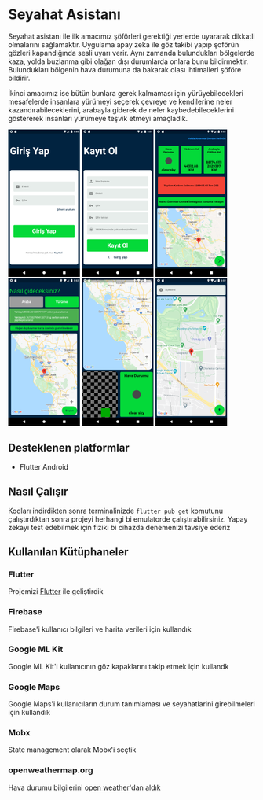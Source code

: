 # Seyahat Asistanı

Seyahat asistanı ile ilk amacımız şöförleri gerektiği yerlerde uyararak dikkatli olmalarını sağlamaktır. Uygulama apay zeka ile göz takibi yapıp şoförün gözleri kapandığında sesli uyarı verir. Aynı zamanda bulundukları bölgelerde kaza, yolda buzlanma gibi olağan dışı durumlarda onlara bunu bildirmektir. Bulundukları bölgenin hava durumuna da bakarak olası ihtimalleri şöföre bildirir.

İkinci amacımız ise bütün bunlara gerek kalmaması için yürüyebilecekleri mesafelerde insanlara yürümeyi seçerek çevreye ve kendilerine neler kazandırabileceklerini, arabayla giderek de neler kaybedebileceklerini göstererek insanları yürümeye teşvik etmeyi amaçladık.



![Giriş yap ekranı](sunum_images/Screenshot_1644760850.png)
![Kayıt ol ekranı](sunum_images/Screenshot_1644760913.png)
![Dashboard ekranı](sunum_images/Screenshot_1644760949.png)
![sehat tipi seçme ekranı](sunum_images/Screenshot_1644760964.png)
![yol durumu ekranı](sunum_images/Screenshot_1644760982.png)
![Olağan dışı durum ekleme ekranı](sunum_images/Screenshot_1644760955.png)

## Desteklenen platformlar

* Flutter Android


## Nasıl Çalışır
Kodları indirdikten sonra terminalinizde ` flutter pub get ` komutunu çalıştırdıktan sonra projeyi herhangi bi emulatorde çalıştırabilirsiniz. Yapay zekayı test edebilmek için fiziki bi cihazda denemenizi tavsiye ederiz



## Kullanılan Kütüphaneler

### Flutter
Projemizi [Flutter](https://flutter.dev) ile geliştirdik

### Firebase
Firebase'i kullanıcı bilgileri ve harita verileri için kullandık

### Google ML Kit
Google ML Kit'i kullanıcının göz kapaklarını takip etmek için kullandk

### Google Maps
Google Maps'i kullanıcıların durum tanımlaması ve seyahatlarini girebilmeleri için kullandık

### Mobx
State management olarak Mobx'i seçtik

### openweathermap.org
Hava durumu bilgilerini [open weather](https://openweathermap.org)'dan aldık


